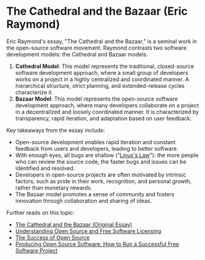 # The Cathedral and the Bazaar (Eric Raymond)

Eric Raymond's essay, "The Cathedral and the Bazaar," is a seminal work in the open-source software movement. Raymond contrasts two software development models: the Cathedral and Bazaar models.

1. **Cathedral Model**: This model represents the traditional, closed-source software development approach, where a small group of developers works on a project in a highly centralized and coordinated manner. A hierarchical structure, strict planning, and extended-release cycles characterize it.
2. **Bazaar Model**: This model represents the open-source software development approach, where many developers collaborate on a project in a decentralized and loosely coordinated manner. It is characterized by transparency, rapid iteration, and adaptation based on user feedback.

Key takeaways from the essay include:

- Open-source development enables rapid iteration and constant feedback from users and developers, leading to better software.
- With enough eyes, all bugs are shallow ("[Linus's Law](https://en.wikipedia.org/wiki/Linus's_law)"): the more people who can review the source code, the faster bugs and issues can be identified and resolved.
- Developers in open-source projects are often motivated by intrinsic factors, such as pride in their work, recognition, and personal growth, rather than monetary rewards.
- The Bazaar model promotes a sense of community and fosters innovation through collaboration and sharing of ideas.

Further reads on this topic:

- [The Cathedral and the Bazaar (Original Essay)](http://www.catb.org/~esr/writings/cathedral-bazaar/cathedral-bazaar/index.html)
- [Understanding Open Source and Free Software Licensing](https://www.oreilly.com/library/view/understanding-open-source/0596005814/)
- [The Success of Open Source](https://www.hup.harvard.edu/catalog.php?isbn=9780674012929)
- [Producing Open Source Software: How to Run a Successful Free Software Project](https://producingoss.com/)

